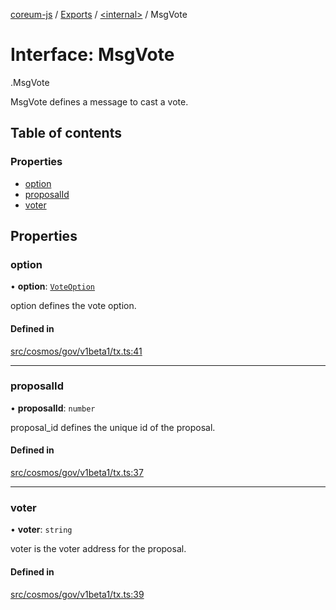 [coreum-js](../README.md) / [Exports](../modules.md) / [<internal\>](../modules/internal_.md) / MsgVote

# Interface: MsgVote

[<internal>](../modules/internal_.md).MsgVote

MsgVote defines a message to cast a vote.

## Table of contents

### Properties

- [option](internal_.MsgVote.md#option)
- [proposalId](internal_.MsgVote.md#proposalid)
- [voter](internal_.MsgVote.md#voter)

## Properties

### option

• **option**: [`VoteOption`](../enums/internal_.VoteOption.md)

option defines the vote option.

#### Defined in

[src/cosmos/gov/v1beta1/tx.ts:41](https://github.com/CooperFoundation/coreum-js/blob/e00873a/src/cosmos/gov/v1beta1/tx.ts#L41)

___

### proposalId

• **proposalId**: `number`

proposal_id defines the unique id of the proposal.

#### Defined in

[src/cosmos/gov/v1beta1/tx.ts:37](https://github.com/CooperFoundation/coreum-js/blob/e00873a/src/cosmos/gov/v1beta1/tx.ts#L37)

___

### voter

• **voter**: `string`

voter is the voter address for the proposal.

#### Defined in

[src/cosmos/gov/v1beta1/tx.ts:39](https://github.com/CooperFoundation/coreum-js/blob/e00873a/src/cosmos/gov/v1beta1/tx.ts#L39)
